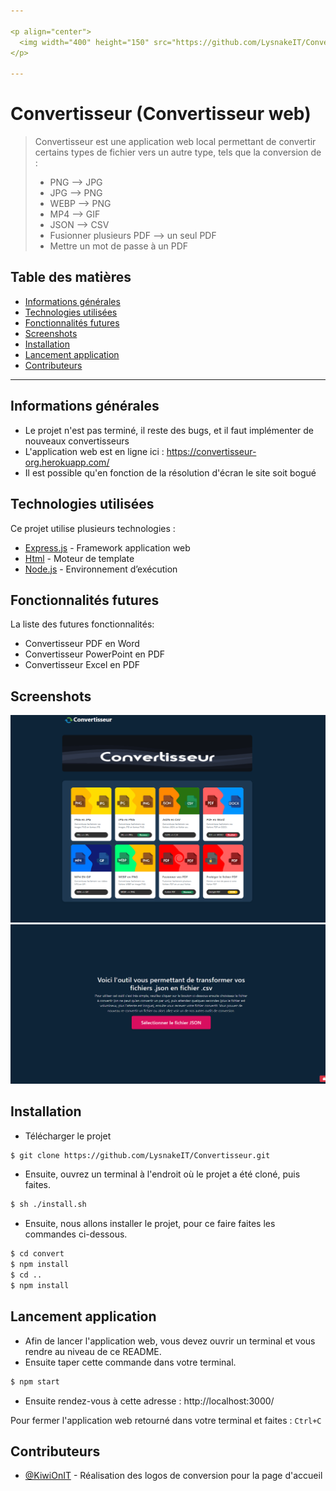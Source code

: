 ```yaml
---

<p align="center">
  <img width="400" height="150" src="https://github.com/LysnakeIT/Convertisseur/blob/main/public/images/convertisseur.png">
</p>

---
```

# Convertisseur (Convertisseur web)
> Convertisseur est une application web local permettant de convertir certains types de fichier vers un autre type, tels que la conversion de :
> - PNG --> JPG
> - JPG --> PNG
> - WEBP --> PNG
> - MP4 --> GIF
> - JSON --> CSV
> - Fusionner plusieurs PDF --> un seul PDF
> - Mettre un mot de passe à un PDF


## Table des matières
* [Informations générales](#informations-générales)
* [Technologies utilisées](#technologies-utilisées)
* [Fonctionnalités futures](#fonctionnalités-futures)
* [Screenshots](#screenshots)
* [Installation](#installation)
* [Lancement application](#lancement-application)
* [Contributeurs](#contributeurs)

---

## Informations générales
- Le projet n'est pas terminé, il reste des bugs, et il faut implémenter de nouveaux convertisseurs
- L'application web est en ligne ici : https://convertisseur-org.herokuapp.com/
- Il est possible qu'en fonction de la résolution d'écran le site soit bogué

## Technologies utilisées
Ce projet utilise plusieurs technologies :
- [Express.js](https://expressjs.com/fr/) - Framework application web
- [Html](https://developer.mozilla.org/fr/docs/Web/HTML) - Moteur de template
- [Node.js](https://nodejs.org/fr/) - Environnement d’exécution

## Fonctionnalités futures
La liste des futures fonctionnalités:
- Convertisseur PDF en Word
- Convertisseur PowerPoint en PDF
- Convertisseur Excel en PDF

## Screenshots
![Home](./public/images/home.png)
![csv](./public/images/csv.png)

## Installation

- Télécharger le projet 
```bash
$ git clone https://github.com/LysnakeIT/Convertisseur.git
```

- Ensuite, ouvrez un terminal à l'endroit où le projet a été cloné, puis faites.
```bash
$ sh ./install.sh
```

- Ensuite, nous allons installer le projet, pour ce faire faites les commandes ci-dessous.
``` bash
$ cd convert
$ npm install
$ cd ..
$ npm install
```

## Lancement application
- Afin de lancer l'application web, vous devez ouvrir un terminal et vous rendre au niveau de ce README.
- Ensuite taper cette commande dans votre terminal.

```bash
$ npm start
```

- Ensuite rendez-vous à cette adresse : http://localhost:3000/

Pour fermer l'application web retourné dans votre terminal et faites : ``Ctrl+C``

## Contributeurs
- [@KiwiOnIT](https://github.com/KiwiOnIT) - Réalisation des logos de conversion pour la page d'accueil